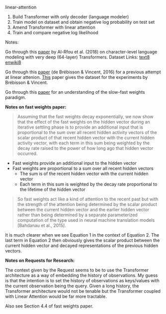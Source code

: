 linear-attention

1. Build Transformer with only decoder (language modeler)
2. Train model on dataset and obtain negative log probability on test set
3. Amend Transformer with linear attention
4. Train and compare negative log likelihood

Notes:

Go through this [paper](https://arxiv.org/abs/1808.04444) by Al-Rfou et al. (2018) on character-level language modeling with very deep (64-layer) Transformers. Dataset Links: [text8](http://mattmahoney.net/dc/text8.zip) [enwiki8](http://mattmahoney.net/dc/enwik8.zip)

Go through this [paper](https://arxiv.org/abs/1609.05866) (de Brébisson & Vincent, 2016) for a previous attempt at linear attenion. [This](https://arxiv.org/abs/1506.03340) paper gives the dataset for the experiments by Brébisson & Vincent.

Go through this [paper](https://arxiv.org/abs/1610.06258) for an understanding of the slow-fast weights paradigm.

**Notes on fast weights paper:**

> Assuming that the fast weights decay exponentially, we now show that the effect of the fast weights on the hidden vector during an iterative settling phase is to provide an additional input that is proportional to the sum over all recent hidden activity vectors of the scalar product of that recent hidden vector with the current hidden activity vector, with each term in this sum being weighted by the decay rate raised to the power of how long ago that hidden vector occurred.

- Fast weights provide an additional input to the hidden vector
- Fast weights are proportional to a sum over all recent hidden vectors
	- The sum is of the recent hidden vector with the current hidden vector
	- Each term in this sum is weighted by the decay rate proportional to the lifetime of the hidden vector

> So fast weights act like a kind of attention to
the recent past but with the strength of the attention being determined by the scalar product between the current hidden vector and the earlier hidden vector rather than being determined by a separate parameterized computation of the type used in neural machine translation models [Bahdanau et al., 2015].

It is much clearer when we see Equation 1 in the context of Equation 2. The last term in Equation 2 then obviously gives the scalar product between the current hidden vector and decayed representations of the previous hidden vectors.

**Notes on Requests for Research:**

The context given by the Request seems to be to use the Transformer architecture as a way of embedding the history of observations. My guess is that the intention is to set the history of observations as keys/values with the current observation being the query. Given a long history, the Transformer architecture would not be tenable but the Transformer coupled with Linear Attention would be far more tractable.

Also see Section 4.4 of fast weights paper.
